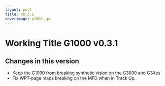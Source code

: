 ```yaml
---
layout: post
title: v0.3.1
coverimage: g1000.jpg
---
```

# Working Title G1000 v0.3.1
## Changes in this version

* Keep the G1000 from breaking synthetic vision on the G3000 and G3Xes
* Fix WPT-page maps breaking on the MFD when in Track Up.